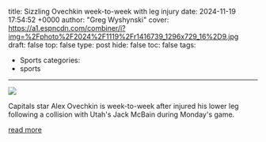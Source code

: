 title: Sizzling Ovechkin week-to-week with leg injury
date: 2024-11-19 17:54:52 +0000
author: "Greg Wyshynski"
cover: https://a1.espncdn.com/combiner/i?img=%2Fphoto%2F2024%2F1119%2Fr1416739_1296x729_16%2D9.jpg
draft: false
top: false
type: post
hide: false
toc: false
tags:
  - Sports
categories:
  - sports
---

![](https://a1.espncdn.com/combiner/i?img=%2Fphoto%2F2024%2F1119%2Fr1416739_1296x729_16%2D9.jpg)

Capitals star Alex Ovechkin is week-to-week after injured his lower leg following a collision with Utah's Jack McBain during Monday's game.

[read more](https://www.espn.com/nhl/story/_/id/42487708/capitals-alex-ovechkin-week-week-lower-leg-injury)

